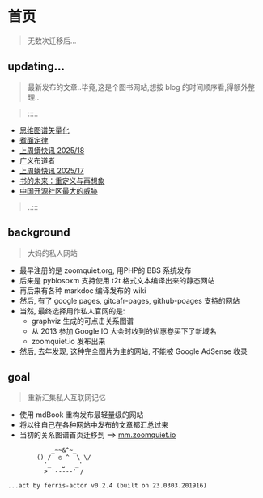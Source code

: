# 首页
> 无数次迁移后...



## updating...
> 最新发布的文章..毕竟,这是个图书网站,想按 blog 的时间顺序看,得额外整理..

> :::..


+ <a href='Pythonic/25/20250510-graphivz-svg/'>思维图谱矢量化</a>
+ <a href='MurMur/25/20250508/'>煮面定律</a>
+ <a href='Weekly/25/20250505-18/'>上周蠎快讯 2025/18</a>
+ <a href='MurMur/25/20250502-2/'>广义布道者</a>
+ <a href='Weekly/25/20250428-17/'>上周蠎快讯 2025/17</a>
+ <a href='MurMur/25/20250424/'>书的未来：重定义与再想象</a>
+ <a href='IMHO/FLOSS/20250423-oss-cn-bigger-problem/'>中国开源社区最大的威胁</a>

> ..:::


## background
> 大妈的私人网站

- 最早注册的是 zoomquiet.org, 用PHP的 BBS 系统发布
- 后来是 pyblosoxm 支持使用 t2t 格式文本编译出来的静态网站
- 再后来有各种 markdoc 编译发布的 wiki
- 然后, 有了 google pages, gitcafr-pages, github-poages 支持的网站
- 当然, 最终选择用作私人官网的是:
    - graphviz 生成的可点击关系图谱
    - 从 2013 参加 Google IO 大会时收到的优惠卷买下了新域名
    - zoomquiet.io 发布出来
- 然后, 去年发现, 这种完全图片为主的网站, 不能被 Google AdSense 收录

## goal
> 重新汇集私人互联网记忆

- 使用 mdBook 重构发布最轻量级的网站
- 将以往自己在各种网站中发布的文章都汇总过来
- 当初的关系图谱首页迁移到 ==> [mm.zoomquiet.io](https://mm.zoomquiet.io)



```
            _~~&^~_
        () /  ◴ ^  \ \/
          '_   ⎵   _'
          > '-----' /

...act by ferris-actor v0.2.4 (built on 23.0303.201916)
```
